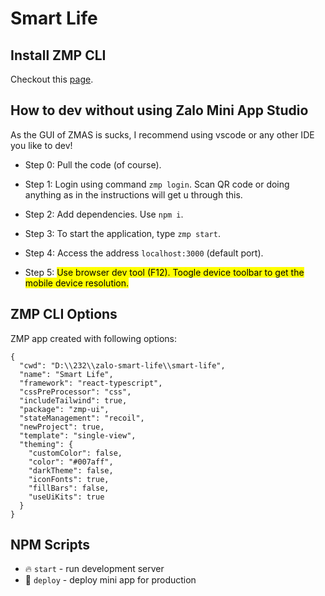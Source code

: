# Smart Life

## Install ZMP CLI
Checkout this [page](https://mini.zalo.me/devtools/cli/intro/).

## How to dev without using Zalo Mini App Studio 
As the GUI of ZMAS is sucks, I recommend using vscode or any other IDE you like to dev! 
* Step 0: Pull the code (of course).

* Step 1: Login using command ```zmp login```. Scan QR code or doing anything as in the instructions will get u through this. 

* Step 2: Add dependencies. Use ```npm i```.
* Step 3: To start the application, type ```zmp start```. 
* Step 4: Access the address ```localhost:3000``` (default port). 
* Step 5: <Mark>Use browser dev tool (F12). Toogle device toolbar to get the mobile device resolution.</Mark>

## ZMP CLI Options

ZMP app created with following options:

```
{
  "cwd": "D:\\232\\zalo-smart-life\\smart-life",
  "name": "Smart Life",
  "framework": "react-typescript",
  "cssPreProcessor": "css",
  "includeTailwind": true,
  "package": "zmp-ui",
  "stateManagement": "recoil",
  "newProject": true,
  "template": "single-view",
  "theming": {
    "customColor": false,
    "color": "#007aff",
    "darkTheme": false,
    "iconFonts": true,
    "fillBars": false,
    "useUiKits": true
  }
}
```

## NPM Scripts

* 🔥 `start` - run development server
* 🙏 `deploy` - deploy mini app for production
